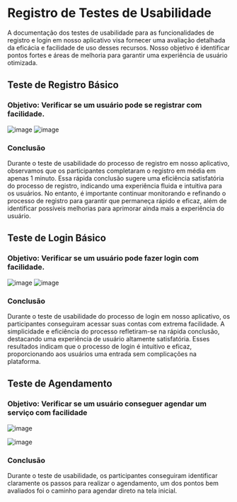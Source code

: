 # Registro de Testes de Usabilidade

A documentação dos testes de usabilidade para as funcionalidades de registro e login em nosso aplicativo visa fornecer uma avaliação detalhada da eficácia e facilidade de uso desses recursos. Nosso objetivo é identificar pontos fortes e áreas de melhoria para garantir uma experiência de usuário otimizada.


## Teste de Registro Básico
### Objetivo: Verificar se um usuário pode se registrar com facilidade.
![image](https://github.com/ICEI-PUCMinas-PSG-SI-TI/icei-pucminas-psg-ads-ti-tiam-2024-1-nordus/assets/116689119/fdecb726-f584-4e01-8273-6ae4349e88c8)
![image](https://github.com/ICEI-PUCMinas-PSG-SI-TI/icei-pucminas-psg-ads-ti-tiam-2024-1-nordus/assets/116689119/c5e42e81-5a67-4d79-9c08-e82243cf1175)

### Conclusão
Durante o teste de usabilidade do processo de registro em nosso aplicativo, observamos que os participantes completaram o registro em média em apenas 1 minuto. Essa rápida conclusão sugere uma eficiência satisfatória do processo de registro, indicando uma experiência fluida e intuitiva para os usuários. No entanto, é importante continuar monitorando e refinando o processo de registro para garantir que permaneça rápido e eficaz, além de identificar possíveis melhorias para aprimorar ainda mais a experiência do usuário.

## Teste de Login Básico
### Objetivo: Verificar se um usuário pode fazer login com facilidade.
![image](https://github.com/ICEI-PUCMinas-PSG-SI-TI/icei-pucminas-psg-ads-ti-tiam-2024-1-nordus/assets/116689119/7d67bdca-85f3-4f1b-b6c8-bc6e0c9275f5)
![image](https://github.com/ICEI-PUCMinas-PSG-SI-TI/icei-pucminas-psg-ads-ti-tiam-2024-1-nordus/assets/116689119/195a35ff-a91f-4bb2-b5ae-a42e8c6cc616)

### Conclusão
Durante o teste de usabilidade do processo de login em nosso aplicativo, os participantes conseguiram acessar suas contas com extrema facilidade. A simplicidade e eficiência do processo refletiram-se na rápida conclusão, destacando uma experiência de usuário altamente satisfatória. Esses resultados indicam que o processo de login é intuitivo e eficaz, proporcionando aos usuários uma entrada sem complicações na plataforma.


## Teste de Agendamento
### Objetivo: Verificar se um usuário conseguer agendar um serviço com facilidade
![image](https://github.com/ICEI-PUCMinas-PSG-SI-TI/icei-pucminas-psg-ads-ti-tiam-2024-1-nordus/assets/116689119/cb29ec00-5656-4977-93e6-bf57a62f6a59)

![image](https://github.com/ICEI-PUCMinas-PSG-SI-TI/icei-pucminas-psg-ads-ti-tiam-2024-1-nordus/assets/116689119/a8d9e244-a494-4872-ad3f-933a4eb3e5ea)

### Conclusão
Durante o teste de usabilidade, os participantes conseguiram identificar claramente os passos para realizar o agendamento, um dos pontos bem avaliados foi o caminho para agendar direto na tela inicial.

